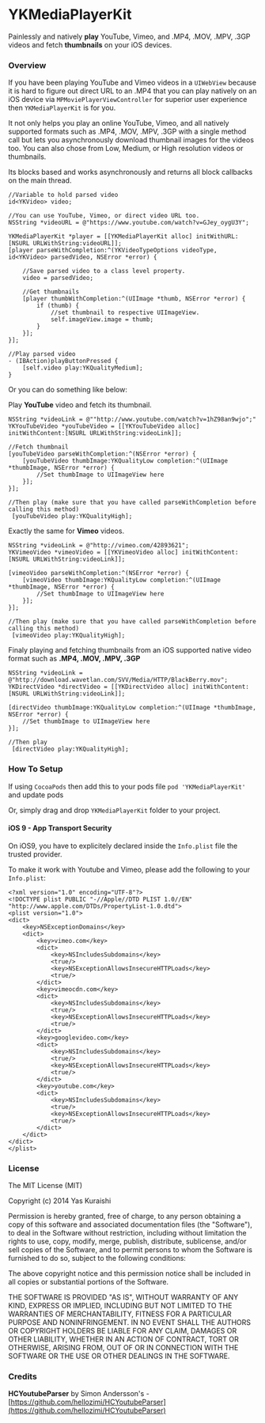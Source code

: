 YKMediaPlayerKit
================
Painlessly and natively **play** YouTube, Vimeo, and .MP4, .MOV, .MPV, .3GP videos and fetch **thumbnails** on your iOS devices.

### Overview
If you have been playing YouTube and Vimeo videos in a `UIWebView` because it is hard to figure out direct URL to an .MP4 that you can play natively on an iOS device via  `MPMoviePlayerViewController` for superior user experience then `YKMediaPlayerKit` is for you.

It not only helps you play an online YouTube, Vimeo, and all natively supported formats such as .MP4, .MOV, .MPV, .3GP with a single method call but lets you asynchronously download thumbnail images for the videos too. You can also chose from Low, Medium, or High resolution videos or thumbnails.

Its blocks based and works asynchronously and returns all block callbacks on the main thread.

    //Variable to hold parsed video
    id<YKVideo> video;

    //You can use YouTube, Vimeo, or direct video URL too.
    NSString *videoURL = @"https://www.youtube.com/watch?v=GJey_oygU3Y";

    YKMediaPlayerKit *player = [[YKMediaPlayerKit alloc] initWithURL:[NSURL URLWithString:videoURL]];
    [player parseWithCompletion:^(YKVideoTypeOptions videoType, id<YKVideo> parsedVideo, NSError *error) {

        //Save parsed video to a class level property.
        video = parsedVideo;

        //Get thumbnails
        [player thumbWithCompletion:^(UIImage *thumb, NSError *error) {
            if (thumb) {
                //set thumbnail to respective UIImageView.
                self.imageView.image = thumb;
            }
        }];
    }];

    //Play parsed video
    - (IBAction)playButtonPressed {
        [self.video play:YKQualityMedium];
    }

Or you can do something like below:

Play **YouTube** video and fetch its thumbnail.

    NSString *videoLink = @""http://www.youtube.com/watch?v=1hZ98an9wjo";"
    YKYouTubeVideo *youTubeVideo = [[YKYouTubeVideo alloc] initWithContent:[NSURL URLWithString:videoLink]];

    //Fetch thumbnail
    [youTubeVideo parseWithCompletion:^(NSError *error) {
        [youTubeVideo thumbImage:YKQualityLow completion:^(UIImage *thumbImage, NSError *error) {
            //Set thumbImage to UIImageView here
        }];
    }];

    //Then play (make sure that you have called parseWithCompletion before calling this method)
     [youTubeVideo play:YKQualityHigh];


Exactly the same for **Vimeo** videos.

    NSString *videoLink = @"http://vimeo.com/42893621";
    YKVimeoVideo *vimeoVideo = [[YKVimeoVideo alloc] initWithContent:[NSURL URLWithString:videoLink]];

    [vimeoVideo parseWithCompletion:^(NSError *error) {
        [vimeoVideo thumbImage:YKQualityLow completion:^(UIImage *thumbImage, NSError *error) {
            //Set thumbImage to UIImageView here
        }];
    }];

    //Then play (make sure that you have called parseWithCompletion before calling this method)
     [vimeoVideo play:YKQualityHigh];

 Finaly playing and fetching thumbnails from an iOS supported native video format such as **.MP4, .MOV, .MPV, .3GP**

    NSString *videoLink = @"http://download.wavetlan.com/SVV/Media/HTTP/BlackBerry.mov";
    YKDirectVideo *directVideo = [[YKDirectVideo alloc] initWithContent:[NSURL URLWithString:videoLink]];

    [directVideo thumbImage:YKQualityLow completion:^(UIImage *thumbImage, NSError *error) {
        //Set thumbImage to UIImageView here
    }];

    //Then play
     [directVideo play:YKQualityHigh];

### How To Setup

If using `CocoaPods` then add this to your pods file `pod 'YKMediaPlayerKit'` and update pods

Or, simply drag and drop `YKMediaPlayerKit` folder to your project.

#### iOS 9 - App Transport Security

On iOS9, you have to explicitely declared inside the `Info.plist` file the trusted provider.

To make it work with Youtube and Vimeo, please add the following to your `Info.plist`:

```
<?xml version="1.0" encoding="UTF-8"?>
<!DOCTYPE plist PUBLIC "-//Apple//DTD PLIST 1.0//EN" "http://www.apple.com/DTDs/PropertyList-1.0.dtd">
<plist version="1.0">
<dict>
	<key>NSExceptionDomains</key>
	<dict>
		<key>vimeo.com</key>
		<dict>
			<key>NSIncludesSubdomains</key>
			<true/>
			<key>NSExceptionAllowsInsecureHTTPLoads</key>
			<true/>
		</dict>
		<key>vimeocdn.com</key>
		<dict>
			<key>NSIncludesSubdomains</key>
			<true/>
			<key>NSExceptionAllowsInsecureHTTPLoads</key>
			<true/>
		</dict>
		<key>googlevideo.com</key>
		<dict>
			<key>NSIncludesSubdomains</key>
			<true/>
			<key>NSExceptionAllowsInsecureHTTPLoads</key>
			<true/>
		</dict>
		<key>youtube.com</key>
		<dict>
			<key>NSIncludesSubdomains</key>
			<true/>
			<key>NSExceptionAllowsInsecureHTTPLoads</key>
			<true/>
		</dict>
	</dict>
</dict>
</plist>
```

###  License

The MIT License (MIT)

Copyright (c) 2014 Yas Kuraishi

Permission is hereby granted, free of charge, to any person obtaining a copy
of this software and associated documentation files (the "Software"), to deal
in the Software without restriction, including without limitation the rights
to use, copy, modify, merge, publish, distribute, sublicense, and/or sell
copies of the Software, and to permit persons to whom the Software is
furnished to do so, subject to the following conditions:

The above copyright notice and this permission notice shall be included in all
copies or substantial portions of the Software.

THE SOFTWARE IS PROVIDED "AS IS", WITHOUT WARRANTY OF ANY KIND, EXPRESS OR
IMPLIED, INCLUDING BUT NOT LIMITED TO THE WARRANTIES OF MERCHANTABILITY,
FITNESS FOR A PARTICULAR PURPOSE AND NONINFRINGEMENT. IN NO EVENT SHALL THE
AUTHORS OR COPYRIGHT HOLDERS BE LIABLE FOR ANY CLAIM, DAMAGES OR OTHER
LIABILITY, WHETHER IN AN ACTION OF CONTRACT, TORT OR OTHERWISE, ARISING FROM,
OUT OF OR IN CONNECTION WITH THE SOFTWARE OR THE USE OR OTHER DEALINGS IN THE
SOFTWARE.

### Credits

**HCYoutubeParser** by Simon Andersson's - [https://github.com/hellozimi/HCYoutubeParser](https://github.com/hellozimi/HCYoutubeParser)
